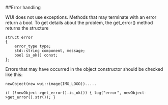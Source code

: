 ##Error handling

WUI does not use exceptions. Methods that may terminate with an error return a bool. To get details about the problem, the get_error() method returns the structure 

    struct error
    {
        error_type type;
        std::string component, message;
        bool is_ok() const;
    };

Errors that may have occurred in the object constructor should be checked like this:

    newObject(new wui::image(IMG_LOGO)).....

    if (!newObject->get_error().is_ok()) { log("error", newObject->get_error().str()); }
